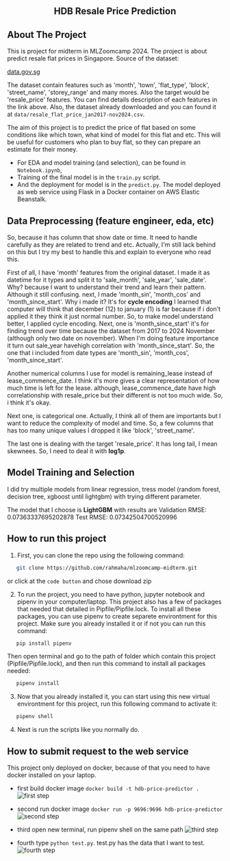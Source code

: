 <h2 align="center">HDB Resale Price Prediction</h2>

<!-- ABOUT THE PROJECT -->

## About The Project

This is project for midterm in MLZoomcamp 2024. The project is about predict resale flat prices in Singapore. Source of the dataset:

[data.gov.sg](https://beta.data.gov.sg/datasets/d_8b84c4ee58e3cfc0ece0d773c8ca6abc/view)

The dataset contain features such as 'month', 'town', 'flat_type', 'block', 'street_name', 'storey_range' and many mores. Also the target would be 'resale_price' features. You can find details description of each features in the link above. Also, the dataset already downloaded and you can found it at `data/resale_flat_price_jan2017-nov2024.csv`.

The aim of this project is to predict the price of flat based on some conditions like which town, what kind of model for this flat and etc. This will be useful for customers who plan to buy flat, so they can prepare an estimate for their money.

- For EDA and model training (and selection), can be found in `Notebook.ipynb`,
- Training of the final model is in the `train.py` script.
- And the deployment for model is in the `predict.py`. The model deployed as web service using Flask in a Docker container on AWS Elastic Beanstalk.

## Data Preprocessing (feature engineer, eda, etc)

So, because it has column that show date or time. It need to handle carefully as they are related to trend and etc. Actually, I'm still lack behind on this but I try my best to handle this and explain to everyone who read this.

First of all, I have 'month' features from the original dataset. I made it as datetime for it types and split it to 'sale_month', 'sale_year', 'sale_date'. Why? because I want to understand their trend and learn their pattern. Although it still confusing. next, I made 'month_sin', 'month_cos' and 'month_since_start'. Why i made it? It's for **cycle encoding** I learned that computer will think that december (12) to january (1) is far because if i don't applied it they think it just normal number. So, to make model understand better, I applied cycle encoding. Next, one is 'month_since_start' it's for finding trend over time because the dataset from 2017 to 2024 November (although only two date on november). When I'm doing feature importance it turn out sale_year havehigh correlation with 'month_since_start'. So, the one that i included from date types are 'month_sin', 'month_cos', 'month_since_start'.

Another numerical columns I use for model is remaining_lease instead of lease_commence_date. I think it's more gives a clear representation of how much time is left for the lease. although, lease_commence_date have high correlationship with resale_price but their different is not too much wide. So, i think it's okay.

Next one, is categorical one. Actually, I think all of them are importants but I want to reduce the complexity of model and time. So, a few columns that has too many unique values I dropped it like 'block', 'street_name'.

The last one is dealing with the target 'resale_price'. It has long tail, I mean skewnees. So, I need to deal it with **log1p**.

## Model Training and Selection

I did try multiple models from linear regression, tress model (random forest, decision tree, xgboost until lightgbm) with trying different parameter.

The model that I choose is **LightGBM** with results are Validation RMSE: 0.07363337695202878
Test RMSE: 0.07342504700520996


## How to run this project

1. First, you can clone the repo using the following command:

```sh
   git clone https://github.com/rahmaha/mlzoomcamp-midterm.git
```

or click at the `code button` and chose download zip

2. To run the project, you need to have python, jupyter notebook and pipenv in your computer/laptop. This project also has a few of packages that needed that detailed in Pipfile/Pipfile.lock. To install all these packages, you can use pipenv to create separete environtment for this project. Make sure you already installed it or if not you can run this command:

```sh
   pip install pipenv
```

Then open terminal and go to the path of folder which contain this project (Pipfile/Pipfile.lock), and then run this command to install all packages needed:

```sh
   pipenv install
```

3. Now that you already installed it, you can start using this new virtual environtment for this project, run this following command to activate it:

```sh
   pipenv shell
```

4. Next is run the scripts like you normally do.

<!-- How to submit request to the web service-->

## How to submit request to the web service

This project only deployed on docker, because of that you need to have docker installed on your laptop. 
- first build docker image
`docker build -t hdb-price-predictor .`
![first step]('..\resale-flat-price-prediction\images\picture_1.png')

- second run docker image
`docker run -p 9696:9696 hdb-price-predictor`
![second step]('..\resale-flat-price-prediction\images\picture_2.png')

- third open new terminal, run pipenv shell on the same path
![third step]('..\resale-flat-price-prediction\images\picture_3.png')

- fourth type `python test.py`. test.py has the data that I want to test.
![fourth step]('..\resale-flat-price-prediction\images\picture_4.png')

